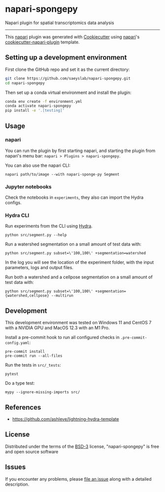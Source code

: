 # napari-spongepy

<!-- These badges won't work while the GitHub repo is private:
[![License BSD-3](https://img.shields.io/pypi/l/napari-spongepy.svg?color=green)](https://github.com/saeyslab/napari-spongepy/raw/main/LICENSE)
[![PyPI](https://img.shields.io/pypi/v/napari-spongepy.svg?color=green)](https://pypi.org/project/napari-spongepy)
[![Python Version](https://img.shields.io/pypi/pyversions/napari-spongepy.svg?color=green)](https://python.org)
[![tests](https://github.com/saeyslab/napari-spongepy/workflows/tests/badge.svg)](https://github.com/saeyslab/napari-spongepy/actions)
[![codecov](https://codecov.io/gh/saeyslab/napari-spongepy/branch/main/graph/badge.svg)](https://codecov.io/gh/saeyslab/napari-spongepy)
[![napari hub](https://img.shields.io/endpoint?url=https://api.napari-hub.org/shields/napari-spongepy)](https://napari-hub.org/plugins/napari-spongepy)
-->

Napari plugin for spatial transcriptomics data analysis

----------------------------------

This [napari] plugin was generated with [Cookiecutter] using [napari]'s [cookiecutter-napari-plugin] template.

<!--
Don't miss the full getting started guide to set up your new package:
https://github.com/napari/cookiecutter-napari-plugin#getting-started

and review the napari docs for plugin developers:
https://napari.org/plugins/index.html
-->

## Setting up a development environment

First clone the GitHub repo and set it as the current directory:

```bash
git clone https://github.com/saeyslab/napari-spongepy.git
cd napari-spongepy
```

Then set up a conda virtual environment and install the plugin:

```bash
conda env create -f environment.yml
conda activate napari-spongepy
pip install -e '.[testing]'
```

## Usage

### napari
You can run the plugin by first starting napari, and starting the plugin from napari's menu bar: `napari > Plugins > napari-spongepy`.

You can also use the napari CLI:
```
napari path/to/image --with napari-sponge-py Segment
```

### Jupyter notebooks

Check the notebooks in `experiments`, they also can import the Hydra configs.

### Hydra CLI

Run experiments from the CLI using [Hydra](https://hydra.cc).
```
python src/segment.py --help
```

Run a watershed segmentation on a small amount of test data with:
```
python src/segment.py subset=\'100,100\' +segmentation=watershed
```
In the log you will see the location of the experiment folder, with the input parameters, logs and output files.

Run both a watershed and a cellpose segmentation on a small amount of test data with:
```
python src/segment.py subset=\'100,100\' +segmentation={watershed,cellpose} --multirun
```


## Development

This development environment was tested on Windows 11 and CentOS 7 with a NVIDIA GPU and MacOS 12.3 with an M1 Pro.

Install a pre-commit hook to run all configured checks in `.pre-commit-config.yaml`:
```
pre-commit install
pre-commit run --all-files
```

Run the tests in `src/_tests`:
```
pytest
```

Do a type test:
```
mypy --ignore-missing-imports src/
```

## References

- https://github.com/ashleve/lightning-hydra-template
## License

Distributed under the terms of the [BSD-3] license,
"napari-spongepy" is free and open source software

## Issues

If you encounter any problems, please [file an issue] along with a detailed description.

[napari]: https://github.com/napari/napari
[Cookiecutter]: https://github.com/audreyr/cookiecutter
[BSD-3]: http://opensource.org/licenses/BSD-3-Clause
[cookiecutter-napari-plugin]: https://github.com/napari/cookiecutter-napari-plugin

[file an issue]: https://github.com/saeyslab/napari-spongepy/issues

[napari]: https://github.com/napari/napari
[tox]: https://tox.readthedocs.io/en/latest/
[pip]: https://pypi.org/project/pip/
[PyPI]: https://pypi.org/
